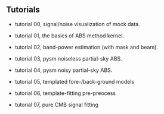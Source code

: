 ## Tutorials

- tutorial 00, signal/noise visualization of mock data.
- tutorial 01, the basics of ABS method kernel.
- tutorial 02, band-power estimation (with mask and beam).
- tutorial 03, pysm noiseless partial-sky ABS.
- tutorial 04, pysm noisy partial-sky ABS.

- tutorial 05, templated fore-/back-ground models
- tutorial 06, template-fitting pre-preocess
- tutorial 07, pure CMB signal fitting
